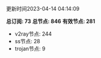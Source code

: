 更新时间2023-04-14 04:14:09

**总订阅: 73**
**总节点: 846**
**有效节点: 281**
- v2ray节点: 244
- ss节点: 28
- trojan节点: 9
